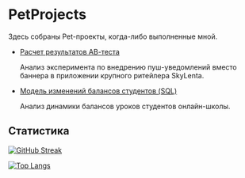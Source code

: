 # PetProjects
 Здесь собраны Pet-проекты, когда-либо выполненные мной.
 
- [Расчет результатов АВ-теста](https://github.com/LenaIkra/PetProjects/tree/main/АВ-тест)

  Анализ эксперимента по внедрению пуш-уведомлений вместо баннера в приложении крупного ритейлера SkyLenta.

- [Модель изменений балансов студентов (SQL)](https://github.com/LenaIkra/PetProjects/tree/main/Модель%20изменения%20баланса%20студентов)

  Анализ динамики балансов уроков студентов онлайн-школы.

## Статистика

[![GitHub Streak](http://github-readme-streak-stats.herokuapp.com?user=LenaIkra&theme=dark&background=000000)](https://git.io/streak-stats)

[![Top Langs](https://github-readme-stats.vercel.app/api/top-langs/?username=LenaIkra)](https://github.com/anuraghazra/github-readme-stats)
